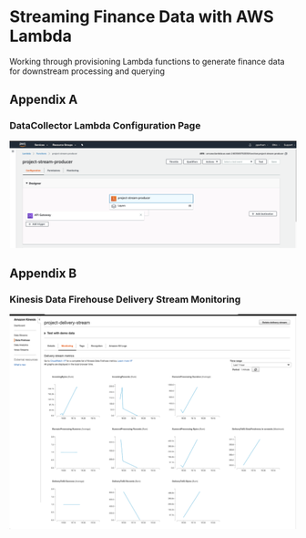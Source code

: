 # Streaming Finance Data with AWS Lambda
Working through provisioning Lambda functions to generate finance data for downstream processing and querying

## Appendix A
### DataCollector Lambda Configuration Page
![](assets/Appendix_A_DataCollector_Lambda_configuration_page.png)

## Appendix B
### Kinesis Data Firehouse Delivery Stream Monitoring
![](assets/Appendix_B_Kinesis_Data_Firehose_Delivery_Stream_Monitoring.png)
